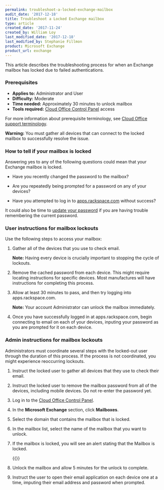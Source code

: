 ```yaml
---
permalink: troubleshoot-a-locked-exchange-mailbox
audit_date: '2017-12-18'
title: Troubleshoot a Locked Exchange mailbox
type: article
created_date: '2017-11-24'
created_by: William Loy
last_modified_date: '2017-12-18'
last_modified_by: Stephanie Fillmon
product: Microsoft Exchange
product_url: exchange
---
```


This article describes the troubleshooting process for when an Exchange mailbox has locked due to failed authentications.


### Prerequisites

- **Applies to:** Administrator and User
- **Difficulty:** Moderate
- **Time needed:** Approximately 30 minutes to unlock mailbox
- **Tools required:** [Cloud Office Control Panel](https://cp.rackspace.com) access

For more information about prerequisite terminology, see [Cloud Office support terminology](/support/how-to/cloud-office-support-terminology).

**Warning:** You must gather all devices that can connect to the locked mailbox to successfully resolve the issue.

### How to tell if your mailbox is locked

Answering yes to any of the following questions could mean that your Exchange mailbox is locked.

- Have you recently changed the password to the mailbox?

- Are you repeatedly being prompted for a password on any of your devices?

- Have you attempted to log in to [apps.rackspace.com](https://apps.rackspace.com) without success?

It could also be time to [update your password](/support/how-to/change-a-microsoft-exchange-mailbox-password) if you are having trouble remembering the current password.

### User instructions for mailbox lockouts

Use the following steps to access your mailbox:

1. Gather all of the devices that you use to check email.

   **Note:** Having every device is crucially important to stopping the cycle of lockouts.

2. Remove the cached password from each device. This might require locating instructions for specific devices. Most manufactures will have instructions for completing this process.

3. Allow at least 30 minutes to pass, and then try logging into apps.rackspace.com.

   **Note:** Your account Administrator can unlock the mailbox immediately.

4. Once you have successfully logged in at apps.rackspace.com, begin connecting to email on each of your devices, inputing your password as you are prompted for it on each device.

### Admin instructions for mailbox lockouts

Administrators must coordinate several steps with the locked-out user through the duration of this process. If the process is not coordinated, you might experience reoccurring lockouts.

1. Instruct the locked user to gather all devices that they use to check their email.
2. Instruct the locked user to remove the mailbox password from all of the devices, including mobile devices. Do not re-enter the password yet.
3. Log in to the [Cloud Office Control Panel](https://cp.rackspace.com).
4. In the **Microsoft Exchange** section, click **Mailboxes**.
5. Select the domain that contains the mailbox that is locked.
6. In the mailbox list, select the name of the mailbox that you want to unlock.
7. If the mailbox is locked, you will see an alert stating that the Mailbox is locked.

   {{<image src="CP_unlock.png" alt="" title="">}}

8. Unlock the mailbox and allow 5 minutes for the unlock to complete.
9. Instruct the user to open their email application on each device one at a time, imputing their email address and password when prompted.
